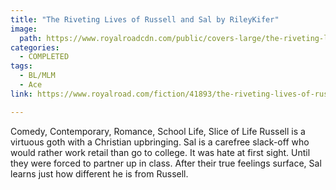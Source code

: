 ```yaml
---
title: "The Riveting Lives of Russell and Sal by RileyKifer"
image:
  path: https://www.royalroadcdn.com/public/covers-large/the-riveting-lives-of-russell-and-sal-aaaaz0x-cq8.jpg
categories:
  - COMPLETED
tags:
  - BL/MLM
  - Ace
link: https://www.royalroad.com/fiction/41893/the-riveting-lives-of-russell-and-sal"

---
```

Comedy, Contemporary, Romance, School Life, Slice of Life Russell is a virtuous goth with a Christian upbringing. Sal is a carefree slack-off who would rather work retail than go to college. It was hate at first sight. Until they were forced to partner up in class. After their true feelings surface, Sal learns just how different he is from Russell.

